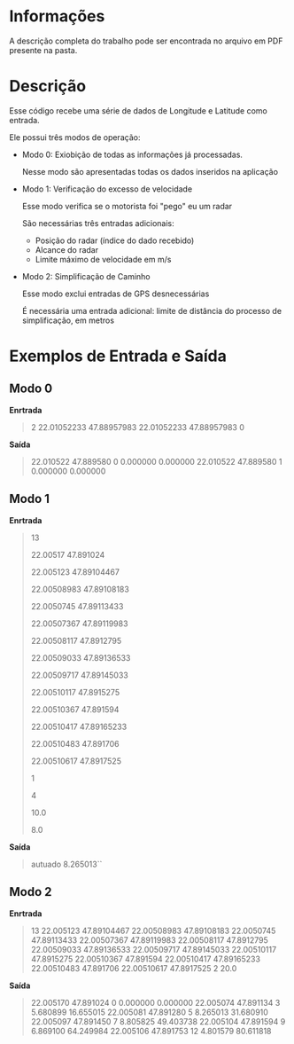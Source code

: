 
# Informações

A descrição completa do trabalho pode ser encontrada no arquivo em PDF presente na pasta.

# Descrição

Esse código recebe uma série de dados de Longitude e Latitude como entrada. 

Ele possui três modos de operação:

- Modo 0: Exiobição de todas as informações já processadas.
    
    Nesse modo são apresentadas todas os dados inseridos na aplicação

- Modo 1: Verificação do excesso de velocidade
    
    Esse modo verifica se o motorista foi "pego" eu um radar

    São necessárias três entradas adicionais:

    * Posição do radar (índice do dado recebido)
    * Alcance do radar
    * Limite máximo de velocidade em m/s

- Modo 2: Simplificação de Caminho

    Esse modo exclui entradas de GPS desnecessárias

    É necessária uma entrada adicional: limite de distância do processo de simplificação, em metros


# Exemplos de Entrada e Saída

## Modo 0

**Enrtrada**

>2
>22.01052233 47.88957983
>22.01052233 47.88957983
>0

**Saída**

>22.010522 47.889580 0 0.000000 0.000000
>22.010522 47.889580 1 0.000000 0.000000

## Modo 1

**Enrtrada**


>13
>
>22.00517 47.891024
>
>22.005123 47.89104467
>
>22.00508983 47.89108183
>
>22.0050745 47.89113433
>
>22.00507367 47.89119983
>
>22.00508117 47.8912795
>
>22.00509033 47.89136533
>
>22.00509717 47.89145033
>
>22.00510117 47.8915275
>
>22.00510367 47.891594
>
>22.00510417 47.89165233
>
>22.00510483 47.891706
>
>22.00510617 47.8917525
>
>1
>
>4
>
>10.0
>
>8.0


**Saída**

>autuado
>8.265013``

## Modo 2

**Enrtrada**

>13
>22.005123 47.89104467
>22.00508983 47.89108183
>22.0050745 47.89113433
>22.00507367 47.89119983
>22.00508117 47.8912795
>22.00509033 47.89136533
>22.00509717 47.89145033
>22.00510117 47.8915275
>22.00510367 47.891594
>22.00510417 47.89165233
>22.00510483 47.891706
>22.00510617 47.8917525
>2
>20.0

**Saída**

>22.005170 47.891024 0 0.000000 0.000000
>22.005074 47.891134 3 5.680899 16.655015
>22.005081 47.891280 5 8.265013 31.680910
>22.005097 47.891450 7 8.805825 49.403738
>22.005104 47.891594 9 6.869100 64.249984
>22.005106 47.891753 12 4.801579 80.611818